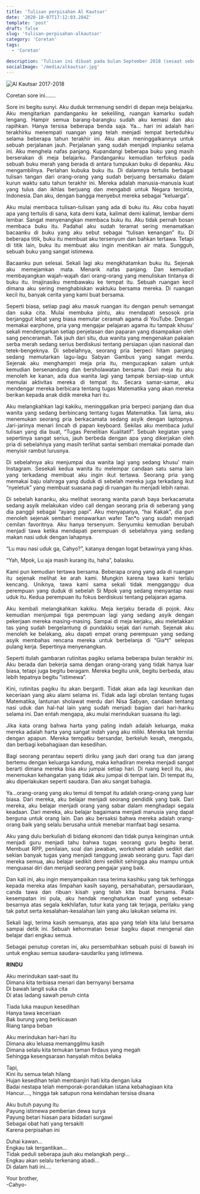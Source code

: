 ```yaml
---
title: 'Tulisan perpisahan Al Kautsar'
date: '2020-10-07T17:12:03.284Z'
template: 'post'
draft: false
slug: 'tulisan-perpisahan-alkautsar'
category: 'Coretan'
tags:
  - 'Coretan'

description: 'Tulisan ini dibuat pada bulan September 2018 (sesaat sebelum aku berangkat ke UK untuk menempuh program masterku di University College London) sebagai ucapan perpisahan sekaligus ungkapan terima kasih kepada keluarga besar guru Al Kautsar 2017-2018.'
socialImage: '/media/alkautsar.jpg'
---
```


![Al Kautsar 2017-2018](/media/alkautsar.jpg)

<p>Coretan sore ini…….</p>
<p style="text-align: justify;text-justify: inter-word;">
Sore ini begitu sunyi. Aku duduk termenung sendiri di depan meja belajarku. Aku mengitarkan pandanganku ke sekeliling, ruangan kamarku sudah lengang. Hampir semua barang-barangku sudah aku kemasi dan aku rapihkan. Hanya tersisa beberapa benda saja. Ya… hari ini adalah hari terakhirku menempati ruangan yang telah menjadi tempat berteduhku selama beberapa tahun terakhir ini. Aku akan meninggalkannya untuk sebuah perjalanan jauh. Perjalanan yang sudah menjadi impianku selama ini. Aku menghela nafas panjang. Kupandangi beberapa buku yang masih berserakan di meja belajarku. Pandanganku kemudian terfokus pada sebuah buku merah yang berada di antara tumpukan buku di depanku. Aku mengambilnya. Perlahan kubuka buku itu. Di dalamnya tertulis berbagai tulisan tangan dari orang-orang yang sudah berjuang bersamaku dalam kurun waktu satu tahun terakhir ini. Mereka adalah manusia-manusia kuat yang tulus dan ikhlas berjuang dan mengabdi untuk Negara tercinta, Indonesia. Dan aku, dengan bangga menyebut mereka sebagai “keluarga”.
</p>
<p style="text-align: justify;text-justify: inter-word;">
Aku mulai membaca tulisan-tulisan yang ada di buku itu. Aku coba hayati apa yang tertulis di sana, kata demi kata, kalimat demi kalimat, lembar demi lembar. Sangat menyenangkan membaca buku itu. Aku tidak pernah bosan membaca buku itu. Padahal aku sudah teramat sering menamatkan bacaanku di buku yang aku sebut sebagai “tulisan kenangan” itu. Di beberapa titik, buku itu membuat aku tersenyum dan bahkan tertawa. Tetapi di titik lain, buku itu membuat aku ingin menitikan air mata. Sungguh, sebuah buku yang sangat istimewa.
</p>
<p style="text-align: justify;text-justify: inter-word;">
Bacaanku pun selesai. Sekali lagi aku mengkhatamkan buku itu. Sejenak aku memejamkan mata. Menarik nafas panjang. Dan kemudian membayangkan wajah-wajah dari orang-orang yang menuliskan tintanya di buku itu. Imajinasiku membawaku ke tempat itu. Sebuah ruangan kecil dimana aku sering menghabiskan waktuku bersama mereka. Di ruangan kecil itu, banyak cerita yang kami buat bersama.
</p>
<p style="text-align: justify;text-justify: inter-word;">
Seperti biasa, setiap pagi aku masuk ruangan itu dengan penuh semangat dan suka cita. Mulai membuka pintu, aku mendapati sesosok pria berjanggut lebat yang biasa memutar ceramah agama di YouTube. Dengan memakai earphone, pria yang mengajar pelajaran agama itu tampak khusu’ sekali mendengarkan setiap penjelasan dan paparan yang disampaikan oleh sang penceramah. Tak jauh dari situ, dua wanita yang mengenakan pakaian serba merah sedang serius berdiskusi tentang persiapan ujian nasional dan tetek-bengeknya. Di sebelahnya, seorang pria berpeci hitam panjang sedang memutarkan lagu-lagu Sabyan Gambus yang sangat merdu. Sejenak aku menghampiri meja pria itu, mengucapkan salam untuk kemudian bersenandung dan bersholawatan bersama. Dari meja itu aku menoleh ke kanan, ada dua wanita lagi yang tampak bersiap-siap untuk memulai aktivitas mereka di tempat itu. Secara samar-samar, aku mendengar mereka berbicara tentang tugas Matematika yang akan mereka berikan kepada anak didik mereka hari itu.
</p>
<p style="text-align: justify;text-justify: inter-word;">
Aku melangkahkan lagi kakiku, meninggalkan pria berpeci panjang dan dua wanita yang sedang berbincang tentang tugas Matematika. Tak lama, aku menemukan seorang pria berkacamata sedang asyik dengan laptopnya. Jari-jarinya menari lincah di papan keyboard. Sekilas aku membaca judul tulisan yang dia buat, “Tugas Penelitian Kualitatif”. Sebuah kegiatan yang sepertinya sangat serius, jauh berbeda dengan apa yang dikerjakan oleh pria di sebelahnya yang masih terlihat santai sembari memakai pomade dan menyisir rambut lurusnya.
</p>
<p style="text-align: justify;text-justify: inter-word;">
Di sebelahnya aku menjumpai dua wanita lagi yang sedang khusu’ main Instagram. Sesekali kedua wanita itu melempar candaan satu sama lain yang terkadang membuat aku ingin ikut tertawa. Seorang pria yang memakai baju olahraga yang duduk di sebelah mereka juga terkadang ikut “nyeletuk” yang membuat suasana pagi di ruangan itu menjadi lebih ramai.
</p>
<p style="text-align: justify;text-justify: inter-word;">
Di sebelah kananku, aku melihat seorang wanita paruh baya berkacamata sedang asyik melakukan video call dengan seorang pria di seberang yang dia panggil sebagai “ayang papi”. Aku menyapanya, “hai Kakak”, dia pun menoleh sejenak sembari menawarkan wafer Tan*o yang sudah menjadi cemilan favoritnya. Aku hanya tersenyum. Senyumku kemudian berubah menjadi tawa ketika mendapati perempuan di sebelahnya yang sedang makan nasi uduk dengan lahapnya.
</p>
<p style="text-align: justify;text-justify: inter-word;">
“Lu mau nasi uduk ga, Cahyo?”, katanya dengan logat betawinya yang khas.
</p>
<p style="text-align: justify;text-justify: inter-word;">
“Yah, Mpok, Lu aja masih kurang itu, haha”, balasku. 
</p>
<p style="text-align: justify;text-justify: inter-word;">
Kami pun kemudian tertawa bersama. Beberapa orang yang ada di ruangan itu sejenak melihat ke arah kami. Mungkin karena tawa kami terlalu kencang. Uniknya, tawa kami sama sekali tidak mengganggu dua perempuan yang duduk di sebelah Si Mpok yang sedang menyantap nasi uduk itu. Kedua perempuan itu fokus berdiskusi tentang pelajaran agama.
</p>
<p style="text-align: justify;text-justify: inter-word;">
Aku kembali melangkahkan kakiku. Meja kerjaku berada di pojok. Aku kemudian menjumpai tiga perempuan lagi yang sedang asyik dengan pekerjaan mereka masing-masing. Sampai di meja kerjaku, aku meletakkan tas yang sudah bergelantung di pundakku sejak dari rumah. Sejenak aku menoleh ke belakang, aku dapati empat orang perempuan yang sedang asyik membahas rencana mereka untuk berbelanja di “Gia*t” selepas pulang kerja. Sepertinya menyenangkan.
</p>
<p style="text-align: justify;text-justify: inter-word;">
Seperti itulah gambaran rutinitas pagiku selama beberapa bulan terakhir ini. Aku berada dan bekerja sama dengan orang-orang yang tidak hanya luar biasa, tetapi juga begitu beragam. Mereka begitu unik, begitu berbeda, atau lebih tepatnya begitu “istimewa”.
</p>
<p style="text-align: justify;text-justify: inter-word;">
Kini, rutinitas pagiku itu akan berganti. Tidak akan ada lagi keunikan dan keceriaan yang aku alami selama ini. Tidak ada lagi obrolan tentang tugas Matematika, lantunan sholawat merdu dari Nisa Sabyan, candaan tentang nasi uduk dan hal-hal lain yang sudah menjadi bagian dari hari-hariku selama ini. Dan entah mengapa, aku mulai merindukan suasana itu lagi.
</p>
<p style="text-align: justify;text-justify: inter-word;">
Jika kata orang bahwa harta yang paling indah adalah keluarga, maka mereka adalah harta yang sangat indah yang aku miliki. Mereka tak ternilai dengan apapun. Mereka tempatku bersandar, berkeluh kesah, mengadu, dan berbagi kebahagiaan dan kesedihan.
</p>
<p style="text-align: justify;text-justify: inter-word;">
Bagi seorang perantau seperti diriku yang jauh dari orang tua dan jarang bertemu dengan keluarga kandung, maka kehadiran mereka menjadi sangat berarti dimana mereka bisa aku jumpai setiap hari. Di ruang kecil itu, aku menemukan kehangatan yang tidak aku jumpai di tempat lain. Di tempat itu, aku diperlakukan seperti saudara. Dan aku sangat bahagia.
</p>
<p style="text-align: justify;text-justify: inter-word;">
Ya…orang-orang yang aku temui di tempat itu adalah orang-orang yang luar biasa. Dari mereka, aku belajar menjadi seorang pendidik yang baik. Dari mereka, aku belajar menjadi orang yang sabar dalam menghadapi segala keadaan. Dari mereka, aku belajar bagaimana menjadi manusia yang dapat berguna untuk orang lain. Dan aku bersaksi bahwa mereka adalah orang-orang baik yang selalu berusaha untuk menebar manfaat bagi sesama.
</p>
<p style="text-align: justify;text-justify: inter-word;">
Aku yang dulu berkuliah di bidang ekonomi dan tidak punya keinginan untuk menjadi guru menjadi tahu bahwa tugas seorang guru begitu berat. Membuat RPP, penilaian, soal dan jawaban, worksheet adalah sedikit dari sekian banyak tugas yang menjadi tanggung jawab seorang guru. Tapi dari mereka semua, aku belajar sedikit demi sedikit sehingga aku mampu untuk menguasai diri dan menjadi seorang pengajar yang baik.
</p>
<p style="text-align: justify;text-justify: inter-word;">
Dan kali ini, aku ingin menyampaikan rasa terima kasihku yang tak terhingga kepada mereka atas limpahan kasih sayang, persahabatan, persaudaraan, canda tawa dan ribuan kisah yang telah kita buat bersama. Pada kesempatan ini pula, aku hendak menghaturkan maaf yang sebesar-besarnya atas segala kekhilafan, tutur kata yang tak terjaga, perilaku yang tak patut serta kesalahan-kesalahan lain yang aku lakukan selama ini.
</p>
<p style="text-align: justify;text-justify: inter-word;">
Sekali lagi, terima kasih semuanya, atas apa yang telah kita lalui bersama sampai detik ini. Sebuah kehormatan besar bagiku dapat mengenal dan belajar dari engkau semua.
</p>
<p style="text-align: justify;text-justify: inter-word;">
Sebagai penutup coretan ini, aku persembahkan sebuah puisi di bawah ini untuk engkau semua saudara-saudariku yang istimewa.
</p>
<p><strong>RINDU</strong></p>
<p style="text-align: justify;text-justify: inter-word;">
Aku merindukan saat-saat itu <br>
Dimana kita terbiasa menari dan bernyanyi bersama <br>
Di bawah langit suka cita <br>
Di atas ladang sawah penuh cinta 
</p>
<p style="text-align: justify;text-justify: inter-word;">
Tiada luka maupun kesedihan <br>
Hanya tawa keceriaan <br>
Bak burung yang berkicauan <br>
Riang tanpa beban 
</p>
<p style="text-align: justify;text-justify: inter-word;">
Aku merindukan hari-hari itu <br>
Dimana aku leluasa memanggilmu kasih <br>
Dimana selalu kita temukan taman firdaus yang megah <br>
Sehingga kesengsaraan hanyalah mitos belaka
</p>
<p style="text-align: justify;text-justify: inter-word;">
Tapi, <br>
Kini itu semua telah hilang <br>
Hujan kesedihan telah membanjiri hati kita dengan luka <br>
Badai nestapa telah memporak-porandakan istana kebahagiaan kita <br>
Hancur…., hingga tak satupun rona keindahan tersisa disana
</p>
<p style="text-align: justify;text-justify: inter-word;">
Aku butuh payung itu <br>
Payung istimewa pemberian dewa surya <br>
Payung betari hiasan para bidadari surgawi <br>
Sebagai obat hati yang tersakiti <br>
Karena perpisahan ini
</p>
<p style="text-align: justify;text-justify: inter-word;">
Duhai kawan… <br>
Engkau tak tergantikan… <br>
Tidak peduli seberapa jauh aku melangkah pergi… <br>
Engkau akan selalu terkenang abadi… <br>
Di dalam hati ini….
</p>

<p style="text-align: justify;text-justify: inter-word;">
Your brother, <br>
-Cahyo- 
</p>
